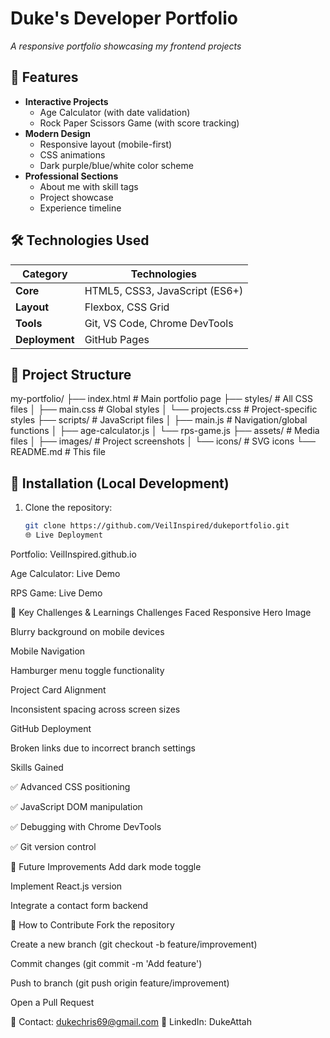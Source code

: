 # Duke's Developer Portfolio
*A responsive portfolio showcasing my frontend projects*

## 🚀 Features
- **Interactive Projects**  
  - Age Calculator (with date validation)  
  - Rock Paper Scissors Game (with score tracking)  
- **Modern Design**  
  - Responsive layout (mobile-first)  
  - CSS animations  
  - Dark purple/blue/white color scheme  
- **Professional Sections**  
  - About me with skill tags  
  - Project showcase  
  - Experience timeline  

## 🛠 Technologies Used
| Category       | Technologies                          |
|----------------|---------------------------------------|
| **Core**       | HTML5, CSS3, JavaScript (ES6+)        |
| **Layout**     | Flexbox, CSS Grid                     |
| **Tools**      | Git, VS Code, Chrome DevTools         |
| **Deployment** | GitHub Pages                          |

## 📂 Project Structure
my-portfolio/
├── index.html # Main portfolio page
├── styles/ # All CSS files
│ ├── main.css # Global styles
│ └── projects.css # Project-specific styles
├── scripts/ # JavaScript files
│ ├── main.js # Navigation/global functions
│ ├── age-calculator.js
│ └── rps-game.js
├── assets/ # Media files
│ ├── images/ # Project screenshots
│ └── icons/ # SVG icons
└── README.md # This file


## 🔧 Installation (Local Development)
1. Clone the repository:
   ```bash
   git clone https://github.com/VeilInspired/dukeportfolio.git
   🌐 Live Deployment
Portfolio: VeilInspired.github.io

Age Calculator: Live Demo

RPS Game: Live Demo

🎯 Key Challenges & Learnings
Challenges Faced
Responsive Hero Image

Blurry background on mobile devices

Mobile Navigation

Hamburger menu toggle functionality

Project Card Alignment

Inconsistent spacing across screen sizes

GitHub Deployment

Broken links due to incorrect branch settings

Skills Gained

✅ Advanced CSS positioning

✅ JavaScript DOM manipulation

✅ Debugging with Chrome DevTools

✅ Git version control

📝 Future Improvements
Add dark mode toggle

Implement React.js version

Integrate a contact form backend

🤝 How to Contribute
Fork the repository

Create a new branch (git checkout -b feature/improvement)

Commit changes (git commit -m 'Add feature')

Push to branch (git push origin feature/improvement)

Open a Pull Request

📧 Contact: dukechris69@gmail.com
🔗 LinkedIn: DukeAttah

